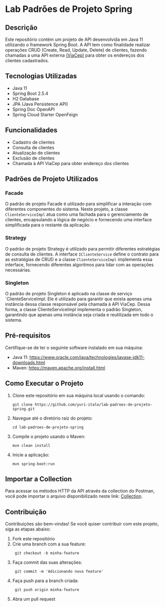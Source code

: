 # Lab Padrões de Projeto Spring

## Descrição

Este repositório contém um projeto de API desenvolvida em Java 11 utilizando o framework Spring Boot. A API tem como finalidade realizar operações CRUD (Create, Read, Update, Delete) de clientes, fazendo chamadas a uma API externa [(ViaCep)](https://viacep.com.br/) para obter os endereços dos clientes cadastrados.

## Tecnologias Utilizadas

- Java 11
- Spring Boot 2.5.4
- H2 Database
- JPA (Java Persistence API)
- Spring Doc OpenAPI
- Spring Cloud Starter OpenFeign

## Funcionalidades

- Cadastro de clientes
- Consulta de clientes
- Atualização de clientes
- Exclusão de clientes
- Chamada à API ViaCep para obter endereço dos clientes

## Padrões de Projeto Utilizados

### Facade

O padrão de projeto Facade é utilizado para simplificar a interação com diferentes componentes do sistema. Neste projeto, a classe `ClienteServiceImpl` atua como uma fachada para o gerenciamento de clientes, encapsulando a lógica de negócio e fornecendo uma interface simplificada para o restante da aplicação.

### Strategy

O padrão de projeto Strategy é utilizado para permitir diferentes estratégias de consulta de clientes. A interface `IClienteService` define o contrato para as estratégias de CRUD e a classe `ClienteServiceImpl` implementa essa interface, fornecendo diferentes algoritmos para lidar com as operações necessárias.

### Singleton

O padrão de projeto Singleton é aplicado na classe de serviço `ClienteServiceImpl. Ele é utilizado para garantir que exista apenas uma instância dessa classe responsável pela chamada à API ViaCep. Dessa forma, a classe ClienteServiceImpl implementa o padrão Singleton, garantindo que apenas uma instância seja criada e reutilizada em todo o sistema.

## Pré-requisitos

Certifique-se de ter o seguinte software instalado em sua máquina:

- Java 11: https://www.oracle.com/java/technologies/javase-jdk11-downloads.html
- Maven: https://maven.apache.org/install.html

## Como Executar o Projeto

1. Clone este repositório em sua máquina local usando o comando:
   ```
   git clone https://github.com/yuri-italo/lab-padroes-de-projeto-spring.git
   ```
2. Navegue até o diretório raiz do projeto:
   ```
   cd lab-padroes-de-projeto-spring
   ```
3. Compile o projeto usando o Maven:
   ```
   mvn clean install
   ```
4. Inicie a aplicação:
   ```
   mvn spring-boot:run
   ```
   
## Importar a Collection

Para acessar os métodos HTTP da API através da collection do Postman, você pode importar o arquivo disponibilizado neste link: [Collection](https://drive.google.com/file/d/1m3T21rIGaZgsL7ziOjIfAJ6iPf_h8RNE/view).


## Contribuição

Contribuições são bem-vindas! Se você quiser contribuir com este projeto, siga as etapas abaixo:

1. Fork este repositório
2. Crie uma branch com a sua feature:
   ```
    git checkout -b minha-feature
   ```
3. Faça commit das suas alterações:
   ```
    git commit -m 'Adicionando nova feature'
   ```
4. Faça push para a branch criada:
   ```
    git push origin minha-feature
   ```
5. Abra um pull request
